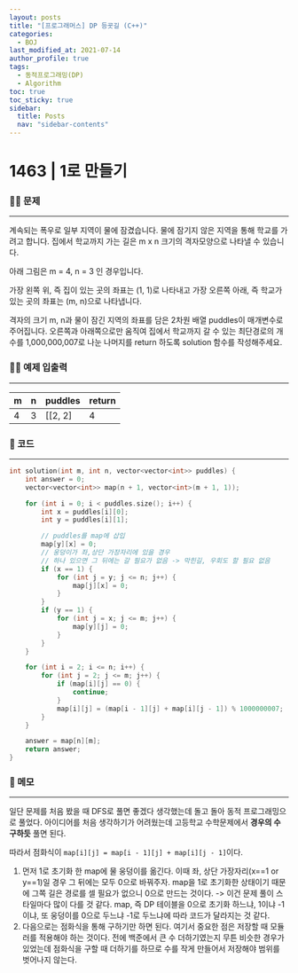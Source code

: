 ```yaml
---
layout: posts
title: "[프로그래머스] DP 등굣길 (C++)"
categories:
  - BOJ
last_modified_at: 2021-07-14
author_profile: true
tags:
  - 동적프로그래밍(DP)
  - Algorithm
toc: true
toc_sticky: true
sidebar:
  title: Posts
  nav: "sidebar-contents"
---
```


# 1463 | 1로 만들기


### 🙋‍♀️ 문제

-----

계속되는 폭우로 일부 지역이 물에 잠겼습니다. 물에 잠기지 않은 지역을 통해 학교를 가려고 합니다. 집에서 학교까지 가는 길은 m x n 크기의 격자모양으로 나타낼 수 있습니다.

아래 그림은 m = 4, n = 3 인 경우입니다.

가장 왼쪽 위, 즉 집이 있는 곳의 좌표는 (1, 1)로 나타내고 가장 오른쪽 아래, 즉 학교가 있는 곳의 좌표는 (m, n)으로 나타냅니다.

격자의 크기 m, n과 물이 잠긴 지역의 좌표를 담은 2차원 배열 puddles이 매개변수로 주어집니다. 오른쪽과 아래쪽으로만 움직여 집에서 학교까지 갈 수 있는 최단경로의 개수를 1,000,000,007로 나눈 나머지를 return 하도록 solution 함수를 작성해주세요.


### 🙋‍♂️ 예제 입출력

-----

|m |n |	puddles |return|
|--|--|---------|------|
|4|3|[[2, 2]|4|


### 🚀 코드

-----

```c++
int solution(int m, int n, vector<vector<int>> puddles) {
	int answer = 0;
	vector<vector<int>> map(n + 1, vector<int>(m + 1, 1));

	for (int i = 0; i < puddles.size(); i++) {
		int x = puddles[i][0];
		int y = puddles[i][1];

		// puddles를 map에 삽입
		map[y][x] = 0;
		// 웅덩이가 좌,상단 가장자리에 있을 경우
		// 하나 있으면 그 뒤에는 갈 필요가 없음 -> 막힌길, 우회도 할 필요 없음
		if (x == 1) {
			for (int j = y; j <= n; j++) {
				map[j][x] = 0;
			}
		}
		if (y == 1) {
			for (int j = x; j <= m; j++) {
				map[y][j] = 0;
			}
		}
	}

	for (int i = 2; i <= n; i++) {
		for (int j = 2; j <= m; j++) {
			if (map[i][j] == 0) {
				continue;
			}
			map[i][j] = (map[i - 1][j] + map[i][j - 1]) % 1000000007;
		}
	}

	answer = map[n][m];
	return answer;
}
```

### 🌠 메모

-----

일단 문제를 처음 봤을 때 DFS로 풀면 좋겠다 생각했는데 돌고 돌아 동적 프로그래밍으로 풀었다. 아이디어를 처음 생각하기가 어려웠는데 고등학교 수학문제에서 **경우의 수 구하듯** 풀면 된다.

따라서 점화식이 ```map[i][j] = map[i - 1][j] + map[i][j - 1]```이다.

1. 먼저 1로 초기화 한 map에 물 웅덩이를 옮긴다. 이때 좌, 상단 가장자리(x==1 or y==1)일 경우 그 뒤에는 모두 0으로 바꿔주자. map을 1로 초기화한 상태이기 때문에 그쪽 길은 경로를 셀 필요가 없으니 0으로 만드는 것이다. -> 이건 문제 풀이 스타일마다 많이 다를 것 같다. map, 즉 DP 테이블을 0으로 초기화 하느냐, 1이냐 -1이냐, 또 웅덩이를 0으로 두느냐 -1로 두느냐에 따라 코드가 달라지는 것 같다.
2. 다음으로는 점화식을 통해 구하기만 하면 된다. 여기서 중요한 점은 저장할 때 모듈러를 적용해야 하는 것이다. 전에 백준에서 큰 수 더하기였는지 무튼 비슷한 경우가 있었는데 점화식을 구할 때 더하기를 하므로 수를 작게 만들어서 저장해야 범위를 벗어나지 않는다.





